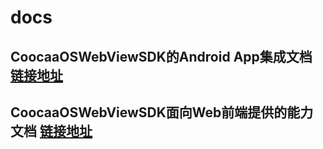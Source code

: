 # docs

## CoocaaOSWebViewSDK的Android App集成文档 [链接地址](https://github.com/fanyanbo/docs/blob/master/CoocaaOSWebViewSDK%E9%9B%86%E6%88%90%E6%96%87%E6%A1%A3.md)

## CoocaaOSWebViewSDK面向Web前端提供的能力文档 [链接地址](https://github.com/fanyanbo/docs/blob/master/CoocaaOSWebViewSDK%E9%9D%A2%E5%90%91Web%E5%89%8D%E7%AB%AF%E6%8F%90%E4%BE%9B%E7%9A%84%E8%83%BD%E5%8A%9B.md)
